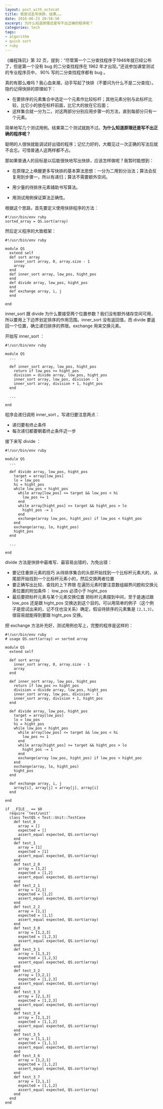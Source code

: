 ```yaml
---
layout: post_with_octocat
title: 我尝试去写快排，结果。。。
date: 2016-06-23 20:56:50
excerpt: 为什么知道原理还是写不出正确的程序呢？
categories: tech
tags:
- algorithm
- quick sort
- ruby
---
```


《编程珠玑》第 32 页，提到：“尽管第一个二分查找程序于1946年就已经公布了，但是第一个没有 bug 的二分查找程序在 1962 年才出现。”还说参加课堂测试的专业程序员中， 90% 写的二分查找程序都有 bug 。

真的有那么难吗？我心血来潮，动手写起了快排（不要问为什么不是二分查找）。隐约记得快排的原理如下：

- 在要排序的元素集合中选定一个元素作比较标杆；其他元素分别与此标杆比较，比它小的放在标杆前面，比它大的放在它后面；
- 这样集合就一分为二，对这两部分分别应用步骤一的方法，直到每部分只有一个元素。

简单地写几个测试用例。结果第二个测试就跑不过。**为什么知道原理还是写不出正确的程序呢？**

聪明的人很快就能调试好出错的程序；记忆力好的，大概见过一次正确的写法后就不会忘。可惜普通人这两样都不占。

那如果普通人的目标是以后能很快地写出快排，应该怎样做呢？我暂时能想到：

- 在原理之上唤醒更多写快排的基本算法思想：一分为二用到分治法；算法会反复用到步骤一，所以有递归；算法不需要额外空间。

- 用少量的待排序元素辅助书写算法。

- 用测试用例保证算法正确性。

根据这个思路，首先要定义使用快排程序的方法：

    #!/usr/bin/env ruby
    sorted_array = QS.sort(array)

然后定义程序的大致框架：

    #!/usr/bin/env ruby

    module QS
      extend self
      def sort array
        inner_sort array, 0, array.size - 1
        array
      end
      def inner_sort array, low_pos, hight_pos
      end
      def divide array, low_pos, hight_pos
      end
      def exchange array, i, j
      end

    end

inner_sort 跟 divide 为什么要接受两个位置参数？我们没有额外储存空间可用，所以要用上下边界划定排序的作用范围。inner_sort 没有返回值，而 divide 要返回一个位置，确立递归排序的界限。exchange 用来交换元素。

开始写 inner_sort ：

    #!/usr/bin/env ruby

    module QS
      ...

      def inner_sort array, low_pos, hight_pos
        return if low_pos >= hight_pos
        division = divide array, low_pos, hight_pos
        inner_sort array, low_pos, division - 1
        inner_sort array, division + 1, hight_pos
      end

      ...

    end
    
程序会递归调用 inner_sort 。写递归要注意两点：

- 递归要有终止条件
- 每次递归都要朝着终止条件迈一步

接下来写 divide ：

    #!/usr/bin/env ruby

    module QS
      ...

      def divide array, low_pos, hight_pos
        target = array[low_pos]
        lo = low_pos
        hi = hight_pos
        while low_pos < hight_pos
          while array[low_pos] <= target && low_pos < hi
            low_pos += 1
          end
          while array[hight_pos] >= target && hight_pos > lo
            hight_pos -= 1
          end
          exchange(array low_pos, hight_pos) if low_pos < hight_pos
        end
        exchange(array, lo, hight_pos)
        hight_pos
      end

      ...

    end

divide 方法是快排中最难写、最容易出错的，为免出错：

- 要记住重排元素的技巧
    从待排序集合的头部开始找到一个比标杆元素大的，从尾部开始找到一个比标杆元素小的，然后交换两者位置
- 要正确写出比较、查找的上下界限
    在遍历元素时要注意数组越界问题和交换元素位置的附加条件： low_pos 必须小于 hight_pos
- 最后要把标杆元素与某个元素交换位置
    把标杆元素摆到中间，至于是通过跟 low_pos 还是跟 hight_pos 交换达到这个目的。可以用简单的例子（这个例子是尝试出来的，记不住也没关系）确定，假设待排序的元素集是 `[2,1,3]`，很容易就能得到要跟 hight_pos 交换。

把 exchange 方法补充好，测试用例也写上，完整的程序是这样的：

    #!/usr/bin/env ruby
    # usage QS.sort(array) => sorted array

    module QS
      extend self
      
      def sort array
        inner_sort array, 0, array.size - 1
        array
      end

      def inner_sort array, low_pos, hight_pos
        return if low_pos >= hight_pos
        division = divide array, low_pos, hight_pos
        inner_sort array, low_pos, division - 1
        inner_sort array, division + 1, hight_pos
      end
      
      def divide array, low_pos, hight_pos
        target = array[low_pos]
        lo = low_pos
        hi = hight_pos
        while low_pos < hight_pos
          while array[low_pos] <= target && low_pos < hi
            low_pos += 1
          end
          while array[hight_pos] >= target && hight_pos > lo
            hight_pos -= 1
          end
          exchange(array low_pos, hight_pos) if low_pos < hight_pos
        end
        exchange(array, lo, hight_pos)
        hight_pos
      end
      
      def exchange array, i, j
        array[i], array[j] = array[j], array[i]
      end

    end

    if __FILE__ == $0
      require 'test/unit'
      class TestQS < Test::Unit::TestCase
        def test_0
          array = []
          expected = []
          assert_equal expected, QS.sort(array)
        end
        def test_1
          array = [1]
          expected = [1]
          assert_equal expected, QS.sort(array)
        end
        def test_2_0
          array = [1,2]
          expected = [1,2]
          assert_equal expected, QS.sort(array)
        end
        def test_2_1
          array = [2,1]
          expected = [1,2]
          assert_equal expected, QS.sort(array)
        end
        def test_2_2
          array = [1,1]
          expected = [1,1]
          assert_equal expected, QS.sort(array)
        end
        def test_3_0
          array = [1,2,3]
          expected = [1,2,3]
          assert_equal expected, QS.sort(array)
        end
        def test_3_1
          array = [1,3,2]
          expected = [1,2,3]
          assert_equal expected, QS.sort(array)
        end
        def test_3_2
          array = [3,2,1]
          expected = [1,2,3]
          assert_equal expected, QS.sort(array)
        end
        def test_3_3
          array = [2,1,3]
          expected = [1,2,3]
          assert_equal expected, QS.sort(array)
        end
        def test_3_4
          array = [1,1,2]
          expected = [1,1,2]
          assert_equal expected, QS.sort(array)
        end
        def test_3_5
          array = [1,1,1]
          expected = [1,1,1]
          assert_equal expected, QS.sort(array)
        end
        def test_3_6
          array = [1,2,1]
          expected = [1,1,2]
          assert_equal expected, QS.sort(array)
        end
        def test_3_7
          array = [2,1,1]
          expected = [1,1,2]
          assert_equal expected, QS.sort(array)
        end
      end
    end
